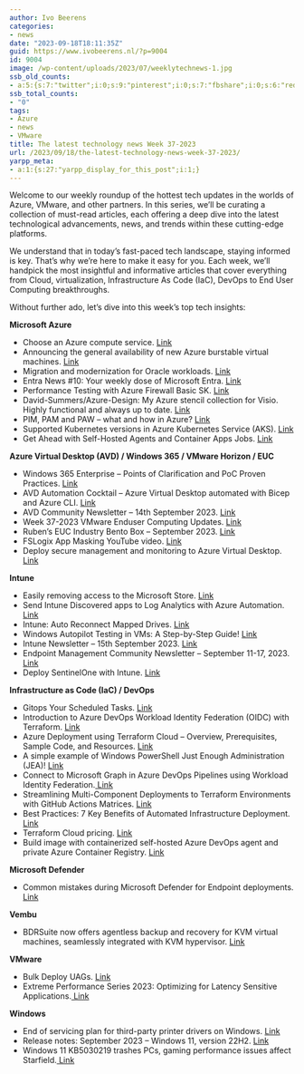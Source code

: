 ```yaml
---
author: Ivo Beerens
categories:
- news
date: "2023-09-18T18:11:35Z"
guid: https://www.ivobeerens.nl/?p=9004
id: 9004
image: /wp-content/uploads/2023/07/weeklytechnews-1.jpg
ssb_old_counts:
- a:5:{s:7:"twitter";i:0;s:9:"pinterest";i:0;s:7:"fbshare";i:0;s:6:"reddit";i:0;s:6:"tumblr";N;}
ssb_total_counts:
- "0"
tags:
- Azure
- news
- VMware
title: The latest technology news Week 37-2023
url: /2023/09/18/the-latest-technology-news-week-37-2023/
yarpp_meta:
- a:1:{s:27:"yarpp_display_for_this_post";i:1;}
---
```


Welcome to our weekly roundup of the hottest tech updates in the worlds of Azure, VMware, and other partners. In this series, we’ll be curating a collection of must-read articles, each offering a deep dive into the latest technological advancements, news, and trends within these cutting-edge platforms.

We understand that in today’s fast-paced tech landscape, staying informed is key. That’s why we’re here to make it easy for you. Each week, we’ll handpick the most insightful and informative articles that cover everything from Cloud, virtualization, Infrastructure As Code (IaC), DevOps to End User Computing breakthroughs.

Without further ado, let’s dive into this week’s top tech insights:

**Microsoft Azure**

- Choose an Azure compute service. [Link](https://learn.microsoft.com/en-us/azure/architecture/guide/technology-choices/compute-decision-tree?WT.mc_id=AZ-MVP-5004750)
- Announcing the general availability of new Azure burstable virtual machines. [Link](https://techcommunity.microsoft.com/t5/azure-compute-blog/announcing-the-general-availability-of-new-azure-burstable/ba-p/3924532)
- Migration and modernization for Oracle workloads. [Link](https://azure.microsoft.com/en-us/solutions/oracle/)
- Entra News #10: Your weekly dose of Microsoft Entra. [Link](https://entra.news/p/entranews-10-your-weekly-dose-of)
- Performance Testing with Azure Firewall Basic SK. [Link](https://hansencloud.com/2023/09/14/performance-testing-with-azure-firewall-basic-sku/)
- David-Summers/Azure-Design: My Azure stencil collection for Visio. Highly functional and always up to date. [Link](https://github.com/David-Summers/Azure-Design)
- PIM, PAM and PAW – what and how in Azure? [Link](https://ctrlaltazure.com/episodes/203-pim-pam-and-paw-what-and-how-in-azure)
- Supported Kubernetes versions in Azure Kubernetes Service (AKS). [Link](https://learn.microsoft.com/en-us/azure/aks/supported-kubernetes-versions?tabs=azure-cli)
- Get Ahead with Self-Hosted Agents and Container Apps Jobs. [Link](https://luke.geek.nz/azure/Get-Ahead-with-Self-Hosted-Agents-and-Container-Apps-Jobs/)

**Azure Virtual Desktop (AVD) / Windows 365 / VMware Horizon / EUC**

- Windows 365 Enterprise – Points of Clarification and PoC Proven Practices. [Link](https://techcommunity.microsoft.com/t5/core-infrastructure-and-security/windows-365-enterprise-points-of-clarification-and-poc-proven/ba-p/3927525)
- AVD Automation Cocktail – Azure Virtual Desktop automated with Bicep and Azure CLI. [Link](https://rozemuller.com/avd-automation-cocktail-avd-with-bicep-and-azure-cli/)
- AVD Community Newsletter – 14th September 2023. [Link](https://avdcommunity.com/avd-community-newsletter-14th-september-2023/)
- Week 37-2023 VMware Enduser Computing Updates. [Link](https://juliuslienemann.wordpress.com/2023/09/15/week-37-2023-vmware-enduser-computing-updates/)
- Ruben’s EUC Industry Bento Box – September 2023. [Link](https://docs.fra.me/blog/2023/09/14/rubens-euc-industry-bento-box-sept-2023/)
- FSLogix App Masking YouTube video. [Link](https://youtu.be/MrRI96htDBU?si=w_CzyDlbTU0TduGE)
- Deploy secure management and monitoring to Azure Virtual Desktop. [Link](https://learn.microsoft.com/en-us/security/zero-trust/azure-infrastructure-avd?WT.mc_id=AZ-MVP-5004750#step-7-deploy-secure-management-and-monitoring-to-azure-virtual-desktop)

**Intune**

- Easily removing access to the Microsoft Store. [Link](https://www.petervanderwoude.nl/post/easily-removing-access-to-the-microsoft-store/)
- Send Intune Discovered apps to Log Analytics with Azure Automation. [Link](https://www.systanddeploy.com/2023/09/send-intune-discovered-apps-to-log.html)
- Intune: Auto Reconnect Mapped Drives. [Link](https://epmstuff.wordpress.com/2023/09/17/intune-auto-reconnect-mapped-drives/)
- Windows Autopilot Testing in VMs: A Step-by-Step Guide! [Link](https://youtu.be/O6r2EPvFCFw?si=fBXdKVVDcftjsEpQ)
- Intune Newsletter – 15th September 2023. [Link](https://andrewstaylor.com/2023/09/15/intune-newsletter-15th-september-2023/)
- Endpoint Management Community Newsletter – September 11-17, 2023. [Link](https://www.danielengberg.com/newsletter-september-11-17-2023/)
- Deploy SentinelOne with Intune. [Link](https://smbtothecloud.com/deploy-sentinelone-with-intune/)

**Infrastructure as Code (IaC) / DevOps**

- Gitops Your Scheduled Tasks. [Link](https://rudimartinsen.com/2023/09/04/gitops-your-scheduled-tasks/)
- Introduction to Azure DevOps Workload Identity Federation (OIDC) with Terraform. [Link](https://techcommunity.microsoft.com/t5/azure-devops-blog/introduction-to-azure-devops-workload-identity-federation-oidc/ba-p/3908687)
- Azure Deployment using Terraform Cloud – Overview, Prerequisites, Sample Code, and Resources. [Link](https://jakewalsh.co.uk/azure-deployment-using-terraform-cloud-overview-prerequisites-sample-code-and-resources/)
- A simple example of Windows PowerShell Just Enough Administration (JEA)! [Link](https://techcommunity.microsoft.com/t5/windows-powershell/a-simple-example-of-windows-powershell-just-enough/m-p/3547756)
- Connect to Microsoft Graph in Azure DevOps Pipelines using Workload Identity Federation.[ Link](https://gotoguy.blog/2023/09/15/connect-to-microsoft-graph-in-azure-devops-pipelines-using-workload-identity-federation/)
- Streamlining Multi-Component Deployments to Terraform Environments with GitHub Actions Matrices. [Link](https://thomasthornton.cloud/2023/09/15/streamlining-multi-component-deployments-to-terraform-environments-with-github-actions-matrices/)
- Best Practices: 7 Key Benefits of Automated Infrastructure Deployment. [Link](https://build5nines.com/best-practices-7-key-benefits-of-automated-infrastructure-deployment/)
- Terraform Cloud pricing. [Link](https://www.hashicorp.com/products/terraform/pricing)
- Build image with containerized self-hosted Azure DevOps agent and private Azure Container Registry. [Link](https://techcommunity.microsoft.com/t5/azure-architecture-blog/build-image-with-containerised-self-hosted-azure-devops-agent/ba-p/3919105)

**Microsoft Defender**

- Common mistakes during Microsoft Defender for Endpoint deployments. [Link](https://jeffreyappel.nl/common-mistakes-during-microsoft-defender-for-endpoint-deployments/)

**Vembu**

- BDRSuite now offers agentless backup and recovery for KVM virtual machines, seamlessly integrated with KVM hypervisor. [Link](https://www.bdrsuite.com/kvm-backup/)

**VMware**

- Bulk Deploy UAGs. [Link](https://github.com/gngordon/BulkDeployUAG)
- Extreme Performance Series 2023: Optimizing for Latency Sensitive Applications.[ Link](https://blogs.vmware.com/performance/2023/09/extreme-performance-series-2023-optimizing-for-latency-sensitive-applications.html?utm_source=dlvr.it&utm_medium=twitter&utm_campaign=extreme-performance-series-2023-optimizing-for-latency-sensitive-applications)

**Windows**

- End of servicing plan for third-party printer drivers on Windows. [Link](https://learn.microsoft.com/en-us/windows-hardware/drivers/print/end-of-servicing-plan-for-third-party-printer-drivers-on-windows)
- Release notes: September 2023 – Windows 11, version 22H2. [Link](https://youtu.be/Aa6FViB5bPM?si=6MOo3QtuoulC4PUl)
- Windows 11 KB5030219 trashes PCs, gaming performance issues affect Starfield.[ Link](https://www.windowslatest.com/2023/09/17/windows-11-kb5030219-trashes-pcs-gaming-performance-issues-affect-starfield/)
